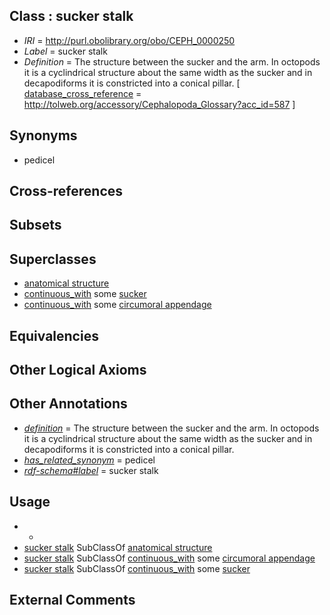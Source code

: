 
## Class : sucker stalk

 * *IRI* = http://purl.obolibrary.org/obo/CEPH_0000250
 * *Label* = sucker stalk
 * *Definition* = The structure between the sucker and the arm. In octopods it is a cyclindrical structure about the same width as the sucker and in decapodiforms it is constricted into a conical pillar. [ [database_cross_reference](../../ef/oboInOwl#hasDbXref.md) = http://tolweb.org/accessory/Cephalopoda_Glossary?acc_id=587 ]

## Synonyms

 * pedicel

## Cross-references


## Subsets


## Superclasses

 * [anatomical structure](../../UBERON/61/UBERON_0000061.md)
 * [continuous_with](../../ceph#continuous/th/ceph#continuous_with.md) some [sucker](../../CEPH/48/CEPH_0000248.md)
 * [continuous_with](../../ceph#continuous/th/ceph#continuous_with.md) some [circumoral appendage](../../CEPH/08/CEPH_0000308.md)

## Equivalencies


## Other Logical Axioms


## Other Annotations

 * *[definition](../../IAO/15/IAO_0000115.md)* = The structure between the sucker and the arm. In octopods it is a cyclindrical structure about the same width as the sucker and in decapodiforms it is constricted into a conical pillar.
 * *[has_related_synonym](../../ym/oboInOwl#hasRelatedSynonym.md)* = pedicel
 * *[rdf-schema#label](../../el/rdf-schema#label.md)* = sucker stalk

## Usage

 * -
 * [sucker stalk](../../CEPH/50/CEPH_0000250.md) SubClassOf [anatomical structure](../../UBERON/61/UBERON_0000061.md)
 * [sucker stalk](../../CEPH/50/CEPH_0000250.md) SubClassOf [continuous_with](../../ceph#continuous/th/ceph#continuous_with.md) some [circumoral appendage](../../CEPH/08/CEPH_0000308.md)
 * [sucker stalk](../../CEPH/50/CEPH_0000250.md) SubClassOf [continuous_with](../../ceph#continuous/th/ceph#continuous_with.md) some [sucker](../../CEPH/48/CEPH_0000248.md)

## External Comments

